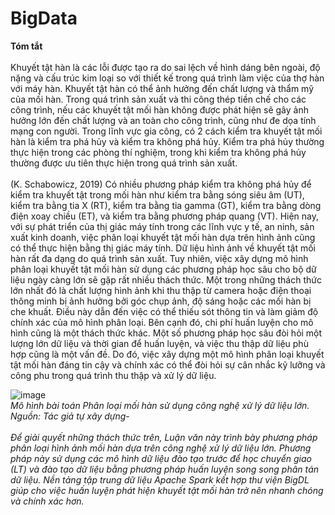 # BigData
**Tóm tắt**
  <br> <br>
  Khuyết tật hàn là các lỗi được tạo ra do sai lệch về hình dáng bên ngoài, độ nặng và cấu trúc kim loại so với thiết kế trong quá trình làm việc của thợ hàn với máy hàn. Khuyết tật hàn có thể ảnh hưởng đến chất lượng và thẩm mỹ của mối hàn. Trong quá trình sản xuất và thi công thép tiền chế cho các công trình, nếu các khuyết tật mối hàn không được phát hiện sẽ gây ảnh hưởng lớn đến chất lượng và an toàn cho công trình, cũng như đe dọa tính mạng con người. Trong lĩnh vực gia công, có 2 cách kiểm tra khuyết tật mối hàn là kiểm tra phá hủy và kiểm tra không phá hủy. Kiểm tra phá hủy thường thực hiện trong các phòng thí nghiệm, trong khi kiểm tra không phá hủy thường được ưu tiên thực hiện trong quá trình sản xuất.
<br> <br>
  (K. Schabowicz, 2019) Có nhiều phương pháp kiểm tra không phá hủy để kiểm tra khuyết tật trong mối hàn như kiểm tra bằng sóng siêu âm (UT), kiểm tra bằng tia X (RT), kiểm tra bằng tia gamma (GT), kiểm tra bằng dòng điện xoay chiều (ET), và kiểm tra bằng phương pháp quang (VT). Hiện nay, với sự phát triển của thị giác máy tính trong các lĩnh vực y tế, an ninh, sản xuất kinh doanh, việc phân loại khuyết tật mối hàn dựa trên hình ảnh cũng có thể thực hiện bằng thị giác máy tính.
Dữ liệu hình ảnh về khuyết tật mối hàn rất đa dạng do quá trình sản xuất. Tuy nhiên, việc xây dựng mô hình phân loại khuyết tật mối hàn sử dụng các phương pháp học sâu cho bộ dữ liệu ngày càng lớn sẽ gặp rất nhiều thách thức. Một trong những thách thức lớn nhất đó là chất lượng hình ảnh khi thu thập từ camera hoặc điện thoại thông minh bị ảnh hưởng bởi góc chụp ảnh, độ sáng hoặc các mối hàn bị che khuất. Điều này dẫn đến việc có thể thiếu sót thông tin và làm giảm độ chính xác của mô hình phân loại. Bên cạnh đó, chi phí huấn luyện cho mô hình cũng là một thách thức khác. Một số phương pháp học sâu đòi hỏi một lượng lớn dữ liệu và thời gian để huấn luyện, và việc thu thập dữ liệu phù hợp cũng là một vấn đề. Do đó, việc xây dựng một mô hình phân loại khuyết tật mối hàn đáng tin cậy và chính xác có thể đòi hỏi sự cân nhắc kỹ lưỡng và công phu trong quá trình thu thập và xử lý dữ liệu.

![image](https://github.com/xuanhuyid/BigData/assets/100065035/b1c85514-1c85-4aaf-91d4-7c6a49a2ff2b)
<br>
*Mô hình bài toán Phân loại mối hàn sử dụng công nghệ xử lý dữ liệu lớn. Nguồn: Tác giả tự xây dựng*-
<br> <br>
  *Để giải quyết những thách thức trên, Luận văn này trình bày phương pháp phân loại hình ảnh mối hàn dựa trên công nghệ xử lý dữ liệu lớn. Phương pháp này sử dụng các mô hình dữ liệu đào tạo trước để học chuyển giao (LT) và đào tạo dữ liệu bằng phương pháp huấn luyện song song phân tán dữ liệu. Nền tảng tập trung dữ liệu Apache Spark kết hợp thư viện BigDL giúp cho việc huấn luyện phát hiện khuyết tật mối hàn trở nên nhanh chóng và chính xác hơn.*
